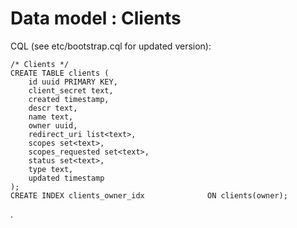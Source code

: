# Data model : Clients



CQL (see etc/bootstrap.cql for updated version):


	/* Clients */
	CREATE TABLE clients (
		id uuid PRIMARY KEY,
		client_secret text,
		created timestamp,
		descr text,
		name text,
		owner uuid,
		redirect_uri list<text>,
		scopes set<text>,
		scopes_requested set<text>,
		status set<text>,
		type text,
		updated timestamp
	);
	CREATE INDEX clients_owner_idx 				ON clients(owner);



.

